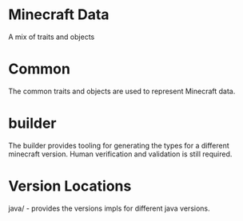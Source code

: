 # Minecraft Data

A mix of traits and objects


# Common

The common traits and objects are used to represent Minecraft data.

# builder

The builder provides tooling for generating the types for a different minecraft version. Human verification and
validation is still required.

# Version Locations

java/ - provides the versions impls for different java versions. 

